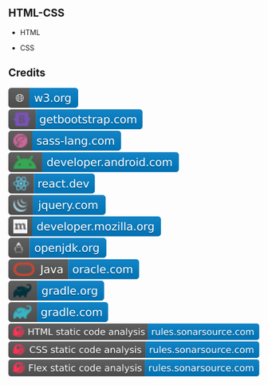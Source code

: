 HTML-CSS
--------

- HTML

- CSS

Credits
-------
[![image](
Credits/w3.org.svg?raw=true)](https://w3.org/)  
[![image](
Credits/getbootstrap.com.svg?raw=true)](https://getbootstrap.com/)  
[![image](
Credits/sass-lang.com.svg?raw=true)](https://sass-lang.com/)  
[![image](
Credits/developer.android.com.svg?raw=true)](https://developer.android.com/)  
[![image](
Credits/react.dev.svg?raw=true)](https://react.dev/)  
[![image](
Credits/jquery.com.svg?raw=true)](https://jquery.com/)  
[![image](
Credits/developer.mozilla.org.svg?raw=true)](https://developer.mozilla.org/)  
[![image](
Credits/openjdk.org.svg?raw=true)](https://openjdk.org/)  
[![image](
Credits/Java-oracle.com.svg?raw=true)](https://oracle.com/java/)  
[![image](
Credits/gradle.org.svg?raw=true)](https://gradle.org/)  
[![image](
Credits/gradle.com.svg?raw=true)](https://gradle.com/)  
[![image](
Credits/HTML-static-code-analysis-rules.sonarsource.com.svg?raw=true)](https://rules.sonarsource.com/html/)  
[![image](
Credits/CSS-static-code-analysis-rules.sonarsource.com.svg?raw=true)](https://rules.sonarsource.com/css/)  
[![image](
Credits/Flex-static-code-analysis-rules.sonarsource.com.svg?raw=true)](https://rules.sonarsource.com/flex/)
